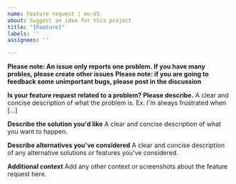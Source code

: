 ```yaml
---
name: Feature request | en-US
about: Suggest an idea for this project
title: "[Feature]"
labels: ''
assignees: ''

---
```


**Please note: An issue only reports one problem. If you have many probles, please create other issues**
**Please note: if you are going to feedback some unimportant bugs, please post in the discussion**

**Is your feature request related to a problem? Please describe.**
A clear and concise description of what the problem is. Ex. I'm always frustrated when [...]

**Describe the solution you'd like**
A clear and concise description of what you want to happen.

**Describe alternatives you've considered**
A clear and concise description of any alternative solutions or features you've considered.

**Additional context**
Add any other context or screenshots about the feature request here.
